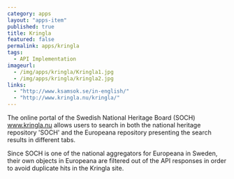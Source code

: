 ```yaml
---
category: apps
layout: "apps-item"
published: true
title: Kringla
featured: false
permalink: apps/kringla
tags: 
  - API Implementation
imageurl: 
  - /img/apps/kringla/Kringla1.jpg
  - /img/apps/kringla/kringla2.jpg
links: 
  - "http://www.ksamsok.se/in-english/"
  - "http://www.kringla.nu/kringla/"
---
```


The online portal of the Swedish National Heritage Board (SOCH) www.kringla.nu allows users to search in both the national heritage repository 'SOCH' and the Europeana repository presenting the search results in different tabs. 

Since SOCH is one of the national aggregators for Europeana in Sweden, their own objects in Europeana are filtered out of the API responses in order to avoid duplicate hits in the Kringla site.
